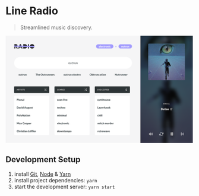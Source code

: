 # Line Radio

> Streamlined music discovery.

![Screenshot](static/screenshot.png?raw=true 'Screenshot')

## Development Setup

1. install [Git](https://git-scm.com/book/en/v2/Getting-Started-Installing-Git), [Node](https://nodejs.org/en/download)
   & [Yarn](https://yarnpkg.com/lang/en/docs/install)
2. install project dependencies: `yarn`
3. start the development server: `yarn start`
